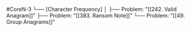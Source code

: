 #CoreN-3
└── [Character Frequency]
    │
    ├── Problem: "[[242. Valid Anagram]]"
    ├── Problem: "[[383. Ransom Note]]"
    └── Problem: "[[49. Group Anagrams]]"